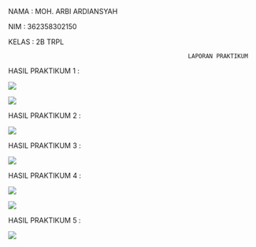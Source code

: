 NAMA : MOH. ARBI ARDIANSYAH

NIM : 362358302150

KELAS : 2B TRPL


                                                       LAPORAN PRAKTIKUM



HASIL PRAKTIKUM 1 :

![](images/pr1.png)

![](images/pr1a.png)

HASIL PRAKTIKUM 2 :

![](images/pr2.png)

HASIL PRAKTIKUM 3 :

![](images/pr3.png)

HASIL PRAKTIKUM 4 :

![](images/pr4.png)

![](images/pr4a.png)

HASIL PRAKTIKUM 5 :

![](images/pr5b.jpg)